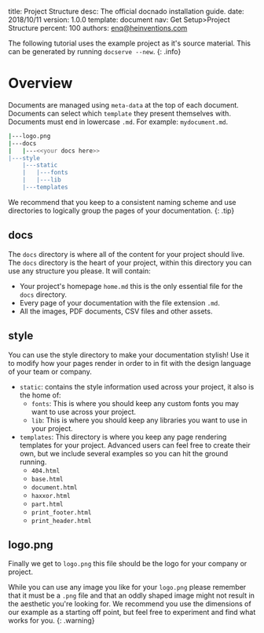 title:      Project Structure
desc:       The official docnado installation guide.
date:       2018/10/11
version:    1.0.0
template:   document
nav:        Get Setup>Project Structure
percent:    100
authors:    enq@heinventions.com

The following tutorial uses the example project as it's source material. This can be generated by running `docserve --new`.
{: .info}

# Overview

Documents are managed using `meta-data` at the top of each document. Documents can select which `template` they present themselves with. Documents must end in lowercase `.md`. For example: `mydocument.md`.

```bash
|---logo.png
|---docs
|   |---<<your docs here>>
|---style
    |---static
    |   |---fonts
    |   |---lib
    |---templates
```

We recommend that you keep to a consistent naming scheme and use directories to logically group the pages of your documentation.
{: .tip}

## docs

The `docs` directory is where all of the content for your project should live. The `docs` directory is the heart of your project, within this directory you can use any structure you please. It will contain:

* Your project's homepage `home.md` this is the only essential file for the `docs` directory.
* Every page of your documentation with the file extension `.md`.
* All the images, PDF documents, CSV files and other assets.

## style

You can use the style directory to make your documentation stylish! Use it to modify how your pages render in order to in fit with the design language of your team or company.

* `static`: contains the style information used across your project, it also is the home of:
	* `fonts`: This is where you should keep any custom fonts you may want to use across your project.
	* `lib`: This is where you should keep any libraries you want to use in your project.
* `templates`: This directory is where you keep any page rendering templates for your project. Advanced users can feel free to create their own, but we include several examples so you can hit the ground running.
	* `404.html`
	* `base.html `
	* `document.html`
	* `haxxor.html`
	* `part.html`
	* `print_footer.html`
	* `print_header.html`

## logo.png

Finally we get to `logo.png` this file should be the logo for your company or project.

While you can use any image you like for your `logo.png` please remember that it must be a `.png` file and that an oddly shaped image might not result in the aesthetic you're looking for. We recommend you use the dimensions of our example as a starting off point, but feel free to experiment and find what works for you.
{: .warning}
